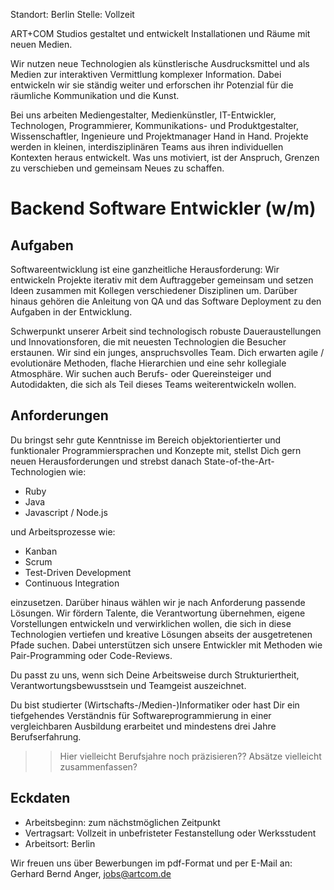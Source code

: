 Standort: Berlin
Stelle: Vollzeit

ART+COM Studios gestaltet und entwickelt Installationen und Räume mit neuen Medien.

Wir nutzen neue Technologien als künstlerische Ausdrucksmittel und als Medien zur interaktiven Vermittlung komplexer Information. Dabei entwickeln wir sie ständig weiter und erforschen ihr Potenzial für die räumliche Kommunikation und die Kunst.

Bei uns arbeiten Mediengestalter, Medienkünstler, IT-Entwickler, Technologen, Programmierer, Kommunikations- und Produktgestalter, Wissenschaftler, Ingenieure und Projektmanager Hand in Hand. Projekte werden in kleinen, interdisziplinären Teams aus ihren individuellen Kontexten heraus entwickelt. Was uns motiviert, ist der Anspruch, Grenzen zu verschieben und gemeinsam Neues zu schaffen.

# Backend Software Entwickler (w/m)

## Aufgaben

Softwareentwicklung ist eine ganzheitliche Herausforderung: Wir entwickeln Projekte iterativ mit dem Auftraggeber gemeinsam und setzen Ideen zusammen mit Kollegen verschiedener Disziplinen um. Darüber hinaus gehören die Anleitung von QA und das Software Deployment zu den Aufgaben in der Entwicklung.

Schwerpunkt unserer Arbeit sind technologisch robuste Daueraustellungen und Innovationsforen, die mit neuesten Technologien die Besucher erstaunen. Wir sind ein junges, anspruchsvolles Team. Dich erwarten agile / evolutionäre Methoden, flache Hierarchien und eine sehr kollegiale Atmosphäre. Wir suchen auch Berufs- oder Quereinsteiger und Autodidakten, die sich als Teil dieses Teams weiterentwickeln wollen.

## Anforderungen

Du bringst sehr gute Kenntnisse im Bereich objektorientierter und funktionaler Programmiersprachen und Konzepte mit, stellst Dich gern neuen Herausforderungen und strebst danach State-of-the-Art-Technologien wie:

- Ruby
- Java
- Javascript / Node.js

und Arbeitsprozesse wie:

- Kanban
- Scrum
- Test-Driven Development
- Continuous Integration

einzusetzen. Darüber hinaus wählen wir je nach Anforderung passende Lösungen. Wir fördern Talente, die Verantwortung übernehmen, eigene Vorstellungen entwickeln und verwirklichen wollen, die sich in diese Technologien vertiefen und kreative Lösungen abseits der ausgetretenen Pfade suchen. Dabei unterstützen sich unsere Entwickler mit Methoden wie Pair-Programming oder Code-Reviews.

Du passt zu uns, wenn sich Deine Arbeitsweise durch Strukturiertheit, Verantwortungsbewusstsein und Teamgeist auszeichnet.

Du bist studierter (Wirtschafts-/Medien-)Informatiker oder hast Dir ein tiefgehendes Verständnis für Softwareprogrammierung in einer vergleichbaren Ausbildung erarbeitet und mindestens drei Jahre Berufserfahrung.

>> Hier vielleicht Berufsjahre noch präzisieren??
>> Absätze vielleicht zusammenfassen?


## Eckdaten

* Arbeitsbeginn: zum nächstmöglichen Zeitpunkt
* Vertragsart: Vollzeit in unbefristeter Festanstellung oder Werksstudent
* Arbeitsort: Berlin

Wir freuen uns über Bewerbungen im pdf-Format und per E-Mail an: Gerhard Bernd Anger, <jobs@artcom.de>
